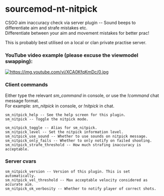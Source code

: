 # sourcemod-nt-nitpick
CSGO aim inaccuracy check via server plugin -- Sound beeps to differentiate aim and strafe mistakes etc.<br />
Differentiate between your aim and movement mistakes for better prac!

This is probably best utilised on a local or clan private practise server.

### YouTube video example (please excuse the viewmodel swapping):

<a target="_blank" href="https://www.youtube.com/watch?v=XCA0KfqKmDc"><img src="https://img.youtube.com/vi/XCA0KfqKmDc/0.jpg" alt="https://img.youtube.com/vi/XCA0KfqKmDc/0.jpg" /></a>

### Client commands

Either type the relevant *sm_command* in console, or use the *!command* chat message format.<br />
For example: *sm_nitpick* in console, or *!nitpick* in chat.

```
sm_nitpick_help -- See the help screen for this plugin.
sm_nitpick -- Toggle the nitpick mode.

sm_nitpick_toggle -- Alias for sm_nitpick.
sm_nitpick_level -- Set the nitpick information level.
sm_nitpick_use_sound -- Whether to use sounds on nitpick message.
sm_nitpick_only_fails -- Whether to only notify on failed shooting.
sm_nitpick_strafe_threshold -- How much strafing inaccuracy is acceptable.
```

### Server cvars

```
sm_nitpick_version -- Version of this plugin. This is set automatically.
sm_nitpick_vel_threshold -- Max acceptable velocity considered as accurate aim.
sm_nitpick_ok_verbosity -- Whether to notify player of correct shots.
```
